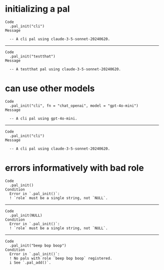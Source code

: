 # initializing a pal

    Code
      .pal_init("cli")
    Message
      
      -- A cli pal using claude-3-5-sonnet-20240620. 

---

    Code
      .pal_init("testthat")
    Message
      
      -- A testthat pal using claude-3-5-sonnet-20240620. 

# can use other models

    Code
      .pal_init("cli", fn = "chat_openai", model = "gpt-4o-mini")
    Message
      
      -- A cli pal using gpt-4o-mini. 

---

    Code
      .pal_init("cli")
    Message
      
      -- A cli pal using claude-3-5-sonnet-20240620. 

# errors informatively with bad role

    Code
      .pal_init()
    Condition
      Error in `.pal_init()`:
      ! `role` must be a single string, not `NULL`.

---

    Code
      .pal_init(NULL)
    Condition
      Error in `.pal_init()`:
      ! `role` must be a single string, not `NULL`.

---

    Code
      .pal_init("beep bop boop")
    Condition
      Error in `.pal_init()`:
      ! No pals with role `beep bop boop` registered.
      i See `.pal_add()`.


